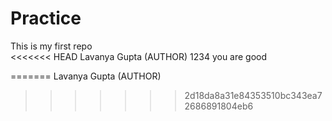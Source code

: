 # Practice
This is my first repo
<br>
<<<<<<< HEAD
Lavanya Gupta (AUTHOR) 1234
you are good

=======
Lavanya Gupta (AUTHOR) 
>>>>>>> 2d18da8a31e84353510bc343ea72686891804eb6
